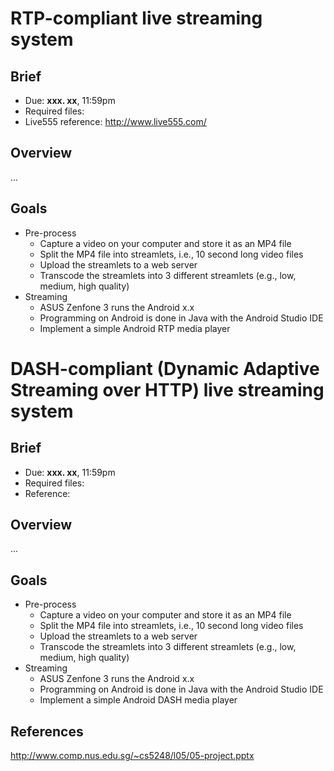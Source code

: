 # RTP-compliant live streaming system

## Brief
* Due: <b>xxx. xx</b>, 11:59pm
* Required files: 
* Live555 reference: <a href="http://www.live555.com/">http://www.live555.com/</a>

## Overview
...

## Goals
* Pre-process
  - Capture a video on your computer and store it as an MP4 file
  - Split the MP4 file into streamlets, i.e., 10 second long video files
  - Upload the streamlets to a web server
  - Transcode the streamlets into 3 different streamlets (e.g., low, medium, high quality)
* Streaming
  - ASUS Zenfone 3 runs the Android x.x
  - Programming on Android is done in Java with the Android Studio IDE
  - Implement a simple Android RTP media player


# DASH-compliant (Dynamic Adaptive Streaming over HTTP) live streaming system

## Brief
* Due: <b>xxx. xx</b>, 11:59pm
* Required files: 
* Reference: 

## Overview
...

## Goals
* Pre-process
  - Capture a video on your computer and store it as an MP4 file
  - Split the MP4 file into streamlets, i.e., 10 second long video files
  - Upload the streamlets to a web server
  - Transcode the streamlets into 3 different streamlets (e.g., low, medium, high quality)
* Streaming
  - ASUS Zenfone 3 runs the Android x.x
  - Programming on Android is done in Java with the Android Studio IDE
  - Implement a simple Android DASH media player

## References
<a href="http://www.comp.nus.edu.sg/~cs5248/l05/05-project.pptx">http://www.comp.nus.edu.sg/~cs5248/l05/05-project.pptx</a>
